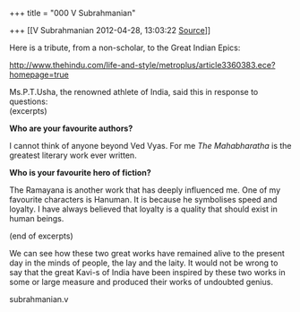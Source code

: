+++
title = "000 V Subrahmanian"

+++
[[V Subrahmanian	2012-04-28, 13:03:22 [Source](https://groups.google.com/g/bvparishat/c/hs9ZhFQMdKE)]]



Here is a tribute, from a non-scholar, to the Great Indian Epics:  
  
<http://www.thehindu.com/life-and-style/metroplus/article3360383.ece?homepage=true>  
  
Ms.P.T.Usha, the renowned athlete of India, said this in response to questions:  
(excerpts)  

**Who are your favourite authors?**

I cannot think of anyone beyond Ved Vyas. For me *The Mahabharatha* is the greatest literary work ever written.

**Who is your favourite hero of fiction?**

The Ramayana is another work that has deeply influenced me. One of my favourite characters is Hanuman. It is because he symbolises speed and loyalty. I have always believed that loyalty is a quality that should exist in human beings.

(end of excerpts)

We can see how these two great works have remained alive to the present day in the minds of people, the lay and the laity. It would not be wrong to say that the great Kavi-s of India have been inspired by these two works in some or large measure and produced their works of undoubted genius.  

subrahmanian.v  

  

  

  

  

  


